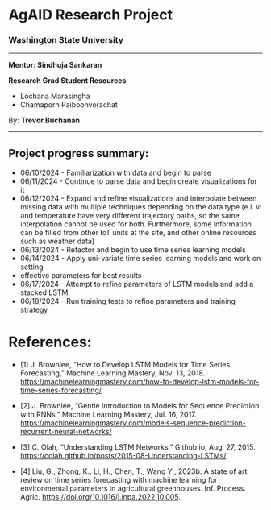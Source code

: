 # AgAID Research Project

### Washington State University

---

**Mentor: Sindhuja Sankaran**

**Research Grad Student Resources**
* Lochana Marasingha
* Chamaporn Paiboonvorachat

By: **Trevor Buchanan**

---

## Project progress summary:
* 06/10/2024 - Familiarization with data and begin to parse
* 06/11/2024 - Continue to parse data and begin create visualizations for it
* 06/12/2024 - Expand and refine visualizations and interpolate between missing 
data with multiple techniques depending on the data type (e.i. vi and temperature 
have very different trajectory paths, so the same interpolation cannot be used 
for both. Furthermore, some information can be filled from other IoT units at the 
site, and other online resources such as weather data)
* 06/13/2024 - Refactor and begin to use time series learning models
* 06/14/2024 - Apply uni-variate time series learning models and work on setting 
* effective parameters for best results
* 06/17/2024 - Attempt to refine parameters of LSTM models and add a stacked LSTM
* 06/18/2024 - Run training tests to refine parameters and training strategy


# References: 
* [1] J. Brownlee, “How to Develop LSTM Models for Time Series Forecasting,” Machine Learning Mastery, Nov. 13, 2018. https://machinelearningmastery.com/how-to-develop-lstm-models-for-time-series-forecasting/

* [2] J. Brownlee, “Gentle Introduction to Models for Sequence Prediction with RNNs,” Machine Learning Mastery, Jul. 16, 2017. https://machinelearningmastery.com/models-sequence-prediction-recurrent-neural-networks/

* [3] C. Olah, “Understanding LSTM Networks,” Github.io, Aug. 27, 2015. https://colah.github.io/posts/2015-08-Understanding-LSTMs/

* [4] Liu, G., Zhong, K., Li, H., Chen, T., Wang Y., 2023b. A state of art review on time series forecasting with machine learning for environmental parameters in agricultural greenhouses. Inf. Process. Agric. https://doi.org/10.1016/j.inpa.2022.10.005.

